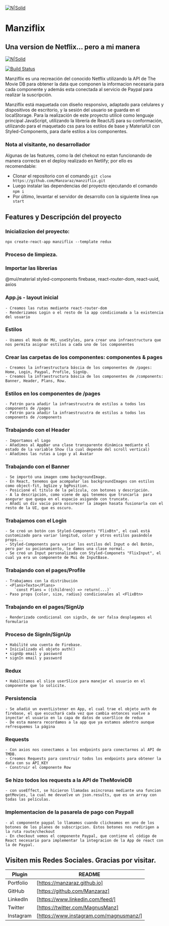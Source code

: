[![N|Solid](https://i.ibb.co/X58M6Vm/Manzi-Banner2x.png)](https://manzaraz.github.io)

# Manziflix

## Una version de Netflix... pero a mi manera

[![N|Solid](https://i.ibb.co/3Y7kR0G/Captura-de-Pantalla-2022-01-05-a-la-s-14-42-31.png)](https://manziflix.netlify.app)

[![Build Status](https://travis-ci.org/joemccann/dillinger.svg?branch=master)](https://manzaraz.github.io)

Manziflix es una recreación del conocido Netflix utilizando la API de The Movie DB para obtener la data que componen la informacion necesaria para cada componente y además esta conectada al servicio de Paypal para realizar la suscripción.

Manziflix está maquetada con diseño responsivo, adaptado para celulares y dispositivos de escritorio, y la sesión del usuario se guarda en el localStorage. Para la realización de este proyecto utilicé como lenguaje principal JavaScript, utilizando la librería de ReactJS para su conformación, utilizando para el maquetado css para los estilos de base y MaterialUI con Styled-Components, para darle estilos a los componentes. 

### Nota al visitante, no desarrollador

Algunas de las features, como la del chekout no estan funcionando de manera correcta en el deploy realizado en Netlify; por ello es recomendable: 
   
   - Clonar el repositorio con el comando `git clone https://github.com/Manzaraz/manziflix.git`
   - Luego instalar las dependencias del proyecto ejecutando el comando `npm i`
   - Por último, levantar el servidor de desarrollo con la siguiente línea `npm start`

## Features y Descripción del proyecto

### Inicializcion del proyecto:

`npx create-react-app manziflix --template redux`

### Proceso de limpieza.

### Importar las librerias

@mui/material styled-components firebase, react-router-dom, react-uuid, axios

### App.js - layout inicial

    - Creamos las rutas mediante react-router-dom
    - Renderizamos Login o el resto de la app condicionada a la existencia del usuario

### Estilos

    - Usamos el Hook de MU, useStyles, para crear una infraestructura que nos permita asignar estilos a cada uno de los componentes

### Crear las carpetas de los componentes: componentes & pages

    - Creamos la infraestructura báscia de los componentes de /pages: Home, Login, Paypal, Profile, SignUp.
    - Creamos la infraestructura báscia de los componentes de /components: Banner, Header, Plans, Row.

### Estilos en los componentes de /pages

    - Patrón para añadir la infraestrucutra de estilos a todos los components de /pages
    - Patrón para añadir la infraestrucutra de estilos a todos los components de /components

### Trabajando con el Header

    - Importamos el Logo
    - Añadimos al AppBar una clase transparente dinámica mediante el estado de la variable Show (la cual depende del scroll vertical)
    - Añadimos las rutas a Logo y al Avatar

### Trabajando con el Banner

    - Se importó una imagen como backgroundImage.
    - En React, tenemos que acompañar las backgroundImages con estilos como object-fit, bgSize y bgPosition.
    - Posicioné el titulo de la película, con botones y descripción.
    - A la descripción, como viene de api tenemos que truncarla  para asegurar que quepa en el espacio asigando con truncate.
    - Añadí un div vacio para oscurecer la imagen hasata fusionarla con el resto de la UI, que es oscuro.

### Trabajamos con el Login

    - Se creó un botón con Styled-Components "FlixBtn", el cual está customizado para variar longitud, color y otros estilos pasándole props...
    - Styled-Components para variar los estilos del Input o del Botón, pero par su pocionamiento, le damos una clase normal.
    - Se creó un Input personalizado con Styled-Componets "FlixInput", el cual ya era un componente de Mui de InputBase.

### Trabajando con el pages/Profile

    - Trabajamos con la distribución
    - <Plans>Texto</Plans>
        `const Plans = ({children}) => return(...)`
    - Paso props {color, size, radius} condicionales al <FlixBtn>

### Trabajando en el pages/SignUp

    - Renderizado condicional con signIn, de ser falsa desplegamos el formulario

### Proceso de SignIn/SignUp

    • Habilité una cuenta de Firebase.
    • Inicializado el objeto auth()
    • signUp email y password
    • signIn email y password

### Redux

    • Habilitamos el slice userSlice para manejar el usuario en el componente que lo solicite.

### Persistencia

    - Se añadió un eventListener en App, el cual trae el objeto auth de firebase, el que escuchará cada vez que cambia entonces vuelve a inyectar el usuario en la capa de datos de userSlice de redux
    - De esta manera recordamos a la app que ya estamos adentro aunque refresquemos la página

### Requests

    - Con axios nos conectamos a los endpoints para conectarnos al API de TMDB.
    - Creamos Requests para construir todos los endpoints para obtener la data con su API_KEY
    - Construir el componente Row

### Se hizo todos los requests a la API de TheMovieDB

    - con useEffect, se hicieron llamadas asíncronas mediante una funcion getMovies, la cual me devuelve un json.results, que es un array con todas las películas.

### Implementacion de la pasarela de pago con Paypall

    - al componente paypal lo llamamos cuando clickeamos en uno de los botones de los planes de subscripcion. Estos botones nos redirigen a la ruta route/checkout
    - En checkout vemos el componente Paypal, que contiene el código de React necesario para implementar la integracion de la App de react con la de Paypal.
   
   
   
## Visiten mis Redes Sociales. Gracias por visitar.

| Plugin | README |
| ------ | ------ |
| Portfolio | [https://manzaraz.github.io] |
| GitHub | [https://github.com/Manzaraz] |
| LinkedIn | [https://www.linkedin.com/feed/] |
| Twitter | [https://twitter.com/MagnusManz] |
| Instagram | [https://www.instagram.com/magnusmanz/] |



   
